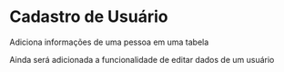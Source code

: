 # Cadastro de Usuário

Adiciona informações de uma pessoa em uma tabela 

Ainda será adicionada a funcionalidade de editar dados de um usuário

